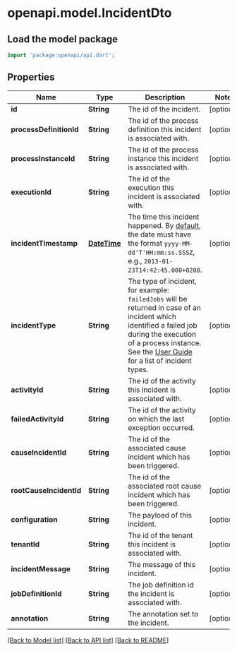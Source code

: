 # openapi.model.IncidentDto

## Load the model package
```dart
import 'package:openapi/api.dart';
```

## Properties
Name | Type | Description | Notes
------------ | ------------- | ------------- | -------------
**id** | **String** | The id of the incident. | [optional] 
**processDefinitionId** | **String** | The id of the process definition this incident is associated with. | [optional] 
**processInstanceId** | **String** | The id of the process instance this incident is associated with. | [optional] 
**executionId** | **String** | The id of the execution this incident is associated with. | [optional] 
**incidentTimestamp** | [**DateTime**](DateTime.md) | The time this incident happened. By [default](https://docs.camunda.org/manual/7.20/reference/rest/overview/date-format/), the date must have the format `yyyy-MM-dd'T'HH:mm:ss.SSSZ`, e.g., `2013-01-23T14:42:45.000+0200`. | [optional] 
**incidentType** | **String** | The type of incident, for example: `failedJobs` will be returned in case of an incident which identified a failed job during the execution of a process instance. See the [User Guide](https://docs.camunda.org/manual/7.20/user-guide/process-engine/incidents/#incident-types) for a list of incident types. | [optional] 
**activityId** | **String** | The id of the activity this incident is associated with. | [optional] 
**failedActivityId** | **String** | The id of the activity on which the last exception occurred. | [optional] 
**causeIncidentId** | **String** | The id of the associated cause incident which has been triggered. | [optional] 
**rootCauseIncidentId** | **String** | The id of the associated root cause incident which has been triggered. | [optional] 
**configuration** | **String** | The payload of this incident. | [optional] 
**tenantId** | **String** | The id of the tenant this incident is associated with. | [optional] 
**incidentMessage** | **String** | The message of this incident. | [optional] 
**jobDefinitionId** | **String** | The job definition id the incident is associated with. | [optional] 
**annotation** | **String** | The annotation set to the incident. | [optional] 

[[Back to Model list]](../README.md#documentation-for-models) [[Back to API list]](../README.md#documentation-for-api-endpoints) [[Back to README]](../README.md)



